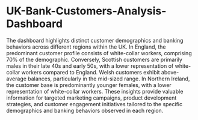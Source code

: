 # UK-Bank-Customers-Analysis-Dashboard

The dashboard highlights distinct customer demographics and banking behaviors across different regions within the UK. In England, the predominant customer profile consists of white-collar workers, comprising 70% of the demographic. Conversely, Scottish customers are primarily males in their late 40s and early 50s, with a lower representation of white-collar workers compared to England. Welsh customers exhibit above-average balances, particularly in the mid-sized range. In Northern Ireland, the customer base is predominantly younger females, with a lower representation of white-collar workers. These insights provide valuable information for targeted marketing campaigns, product development strategies, and customer engagement initiatives tailored to the specific demographics and banking behaviors observed in each region.
